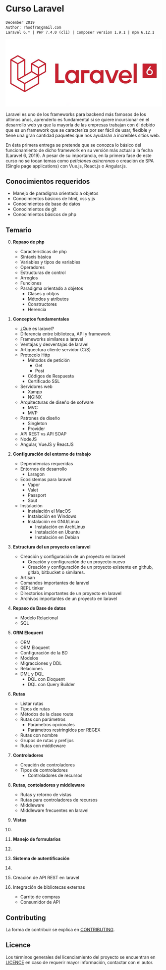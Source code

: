 # Curso Laravel 

```shell
December 2019
Author: rhodfra@gmail.com
Laravel 6.* | PHP 7.4.0 (cli) | Composer version 1.9.1 | npm 6.12.1
```
<p align="center">
    <img src="img/cover.jpg" alt=cover>
</p>

Laravel es uno de los frameworks para backend más famosos de los últimos años, aprenderlo es fundamental si se quiere incursionar en el desarrollo web ya que la mayoría de las empresas trabajan con él debido que es un framework que se caracteríza por ser fácil de usar, flexible y tiene una gran cantidad paquetes que nos ayudarán a increíbles sitios web.

En ésta primera entrega se pretende que se conozca lo básico del funcionamiento de dicho framework en su versión más actual a la fecha (Laravel 6, 2019).  A pesar de su importancia, en la primera fase de este curso no se tocan temas como *peticiones asincronas* o creación de SPA (Single page applications) con Vue.js, React.js o Angular.js.

## Conocimientos requeridos

* Manejo de paradigma orientado a objetos
* Conocimientos básicos de html, css y js
* Conocimientos de base de datos
* Conocimientos de git
* Conocimientos básicos de php

## Temario

0. **Repaso de php**
   * Características de php
   * Sintaxis básica
   * Variables y tipos de variables
   * Operadores
   * Estructuras de control
   * Arreglos
   * Funciones
   * Paradigma orientado a objetos
     * Clases y obtjos
     * Métodos y atributos
     * Constructores
     * Herencia

1. **Conceptos fundamentales**
   * ¿Qué es laravel?
   * Diferencia entre biblioteca, API y framework
   * Frameworks similares a laravel
   * Ventajas y desventajas de laravel
   * Artiquectura cliente servidor (C/S)
   * Protocolo Http
     * Métodos de petición
       * Get
       * Post
     * Códigos de Respuesta
     * Certificado SSL
   * Servidores web
     * Xampp
     * NGINX
   * Arquitecturas de diseño de sofware
     * MVC
     * MVP
   * Patrones de diseño
     * Singleton
     * Provider
       <!-- Incluir más patrones de diseño que se usan en laravel -->
   * API REST vs API SOAP
   * NodeJS
   * Angular, VueJS y ReactJS

2. **Configuración del entorno de trabajo**
   * Dependencias requeridas
   * Entornos de desarrollo 
     * Laragon
   * Ecosistemas para laravel
     * Vapor
     * Valet
     * Passport
     * Sout
   * Instalación
     * Instalación el MacOS
     * Instalación en Windows
     * Instalación en GNU/Linux
       * Instalación en ArchLinux
       * Instalación en Ubuntu
       * Instalación en Debian

3. **Estructura del un proyecto en laravel**
   * Creación y configuración de un proyecto en laravel
     * Creación  y configuración de un proyecto nuevo 
     * Creación y configuración de un proyecto existente 
       en github, gitlab, bitbucket o similares.
   * Artisan
   * Comandos importantes de laravel
   * REPL tinker
   * Directorios importantes de un proyecto en laravel
   * Archivos importantes de un proyecto en laravel

4. **Repaso de Base de datos**
   * Modelo Relacional
   * SQL

5. **ORM Eloquent** 
   * ORM
   * ORM Eloquent
   * Configuración de la BD
   * Modelos
   * Migracciones y DDL
   * Relaciones
   * DML y DQL
     * DQL con Eloquent
     * DQL con Query Builder

6. **Rutas**
   * Listar rutas
   * Tipos de rutas
   * Métodos de la clase route
   * Rutas con parámetros
     * Parámetros opcionales
     * Parámetros restringidos por REGEX
   * Rutas con nombre
   * Grupos de rutas y prefijos
   * Rutas con middleware

7. **Controladores**
   * Creación de controladores
   * Tipos de controladores
     * Controladores de recursos

8. **Rutas, contoladores y middleware**
   * Rutas y retorno de vistas
   * Rutas para controladores de recursos
   * Middleware
   * Middleware frecuentes en laravel

9. **Vistas**
10. 
10. **Manejo de formularios**
11. 
11. **Sistema de autentificación**
12. 
12. Creación de API REST en laravel

13. Integración de bibliotecas externas
    * Carrito de compras
    * Consumidor de API

## Contributing 

La forma de contribuir se explica en [CONTRIBUTING](CONTRIBUTING).

## Licence 

Los términos generales del licenciamiento del proyecto se encuentran en [LICENCE](LICENSE) en caso de 
requerir mayor información, contactar con el autor.